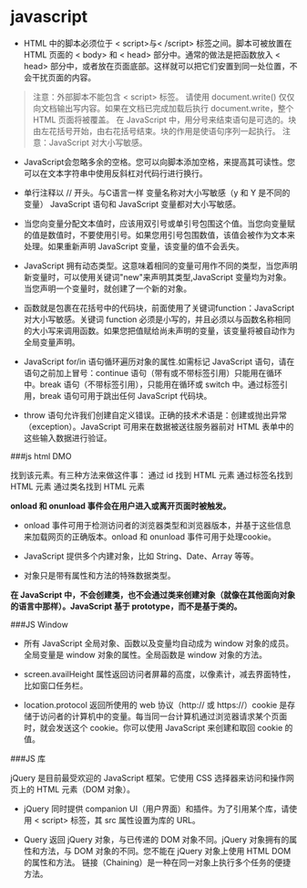 javascript
===================

- HTML 中的脚本必须位于 < script>与< /script> 标签之间。脚本可被放置在 HTML 页面的 < body> 和 < head> 部分中。通常的做法是把函数放入 < head> 部分中，或者放在页面底部。这样就可以把它们安置到同一处位置，不会干扰页面的内容。

>注意：外部脚本不能包含 < script> 标签。
请使用 document.write() 仅仅向文档输出写内容。如果在文档已完成加载后执行 document.write，整个 HTML 页面将被覆盖。
在 JavaScript 中，用分号来结束语句是可选的。块由左花括号开始，由右花括号结束。块的作用是使语句序列一起执行。
注意：JavaScript 对大小写敏感。

- JavaScript会忽略多余的空格。您可以向脚本添加空格，来提高其可读性。您可以在文本字符串中使用反斜杠对代码行进行换行。

- 单行注释以 // 开头。与C语言一样 变量名称对大小写敏感（y 和 Y 是不同的变量）   JavaScript 语句和 JavaScript 变量都对大小写敏感。

- 当您向变量分配文本值时，应该用双引号或单引号包围这个值。当您向变量赋的值是数值时，不要使用引号。如果您用引号包围数值，该值会被作为文本来处理。如果重新声明 JavaScript 变量，该变量的值不会丢失。

- JavaScript 拥有动态类型。这意味着相同的变量可用作不同的类型，当您声明新变量时，可以使用关键词"new"来声明其类型,JavaScript 变量均为对象。当您声明一个变量时，就创建了一个新的对象。

- 函数就是包裹在花括号中的代码块，前面使用了关键词function：JavaScript 对大小写敏感。关键词 function 必须是小写的，并且必须以与函数名称相同的大小写来调用函数。如果您把值赋给尚未声明的变量，该变量将被自动作为全局变量声明。

- JavaScript for/in 语句循环遍历对象的属性.如需标记 JavaScript 语句，请在语句之前加上冒号：continue 语句（带有或不带标签引用）只能用在循环中。break 语句（不带标签引用），只能用在循环或 switch 中。通过标签引用，break 语句可用于跳出任何 JavaScript 代码块。

- throw 语句允许我们创建自定义错误。正确的技术术语是：创建或抛出异常（exception）。JavaScript 可用来在数据被送往服务器前对 HTML 表单中的这些输入数据进行验证。

###js html DMO

找到该元素。有三种方法来做这件事：
通过 id 找到 HTML 元素
通过标签名找到 HTML 元素
通过类名找到 HTML 元素

**onload 和 onunload 事件会在用户进入或离开页面时被触发。**

- onload 事件可用于检测访问者的浏览器类型和浏览器版本，并基于这些信息来加载网页的正确版本。onload 和 onunload 事件可用于处理cookie。

- JavaScript 提供多个内建对象，比如 String、Date、Array 等等。

- 对象只是带有属性和方法的特殊数据类型。

**在 JavaScript 中，不会创建类，也不会通过类来创建对象（就像在其他面向对象的语言中那样）。JavaScript 基于 prototype，而不是基于类的。**

###JS Window

- 所有 JavaScript 全局对象、函数以及变量均自动成为 window 对象的成员。全局变量是 window 对象的属性。全局函数是 window 对象的方法。

- screen.availHeight 属性返回访问者屏幕的高度，以像素计，减去界面特性，比如窗口任务栏。

- location.protocol 返回所使用的 web 协议（http:// 或 https://）cookie 是存储于访问者的计算机中的变量。每当同一台计算机通过浏览器请求某个页面时，就会发送这个 cookie。你可以使用 JavaScript 来创建和取回 cookie 的值。

###JS 库

jQuery 是目前最受欢迎的 JavaScript 框架。它使用 CSS 选择器来访问和操作网页上的 HTML 元素（DOM 对象）。

- jQuery 同时提供 companion UI（用户界面）和插件。为了引用某个库，请使用 < script> 标签，其 src 属性设置为库的 URL。

- Query 返回 jQuery 对象，与已传递的 DOM 对象不同。jQuery 对象拥有的属性和方法，与 DOM 对象的不同。您不能在 jQuery 对象上使用 HTML DOM 的属性和方法。
链接（Chaining）是一种在同一对象上执行多个任务的便捷方法。


